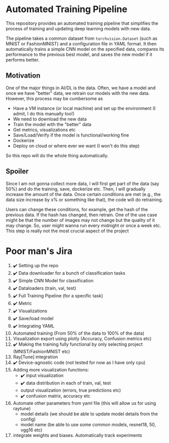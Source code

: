 # Automated Training Pipeline 

This repository provides an automated training pipeline that simplifies the process of training and updating deep learning models with new data.

The pipeline takes a common dataset from `torchvision.Dataset` (such as MNIST or FashionMNIST) and a configuration file in YAML format. 
It then automatically trains a simple CNN model on the specified data, compares its performance to the previous best model,
and saves the new model if it performs better.


## Motivation

One of the major things in AI/DL is the data. Often, we have a model and once we have "better" data, we retrain our 
models with the new data. However, this process may be cumbersome as 

- Have a VM instance (or local machine) and set up the environment (I admit, I do this manually too!) 
- We need to download the new data
- Train the model with the "better" data
- Get metrics, visualizations etc
- Save/Load/Verify if the model is functional/working fine
- Dockerize
- Deploy on cloud or where ever we want (I won't do this step)

So this repo will do the whole thing automatically. 


## Spoiler

Since I am not gonna collect more data, I will first get part of the data (say 50%) and do the training, save, dockerize etc. 
Then, I will gradually increase the amount of the data. Once certain conditions are met (e.g., the data size increase by x% 
or something like that), the code will do retraining. 

Users can change these conditions, for example, get the hash of the previous data. If the hash has changed, then retrain. 
One of the use case might be that the number of images may not change but the quality of it may change. So, user might wanna
run every midnight or once a week etc. This step is really not the most crucial aspect of the project


# Poor man's Jira

1. :heavy_check_mark: Setting up the repo
2. :heavy_check_mark: Data downloader for a bunch of classification tasks
3. :heavy_check_mark: Simple CNN Model for classification
4. :heavy_check_mark: Dataloaders (train, val, test)
5. :heavy_check_mark: Full Training Pipeline (for a specific task)
6. :heavy_check_mark: Metric
7. :heavy_check_mark: Visualizations 
8. :heavy_check_mark: Save/load model
9. :heavy_check_mark: Integrating YAML 
10. Automated training (From 50% of the data to 100% of the data)
11. Visualization export using plotly (Accuracy, Confusion metrics etc)
12. :heavy_check_mark: Making the training fully functional by only selecting project (MNIST/FashionMNIST etc)
13. Ray[Tune] integration 
14. :heavy_check_mark: Device-agnostic code (not tested for now as I have only cpu)
15. Adding more visualization functions:
    - :heavy_check_mark: input visualization
    - :heavy_check_mark: data distribution in each of train, val, test
    - output visualization (errors, true predictions etc)
    - :heavy_check_mark: confusion matrix, accuracy etc
16. Automate other parameters from yaml file (this will allow us for using raytune)
    - model details (we should be able to update model details from the config)
    - model name (be able to use some common models, resnet18, 50, vgg16 etc)
17. integrate weights and biases. Automatically track experiments

